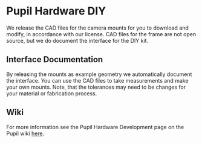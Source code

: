 # Pupil Hardware DIY

We release the CAD files for the camera mounts for you to download and modify, in accordance with our license. CAD files for the frame are not open source, but we do document the interface for the DIY kit.

## Interface Documentation

By releasing the mounts as example geometry we automatically document the interface. You can use the CAD files to take measurements and make your own mounts. Note, that the tolerances may need to be changes for your material or fabrication process.

## Wiki

For more information see the Pupil Hardware Development page on the Pupil wiki [here](https://github.com/pupil-labs/pupil/wiki/Pupil-Hardware-Development).
